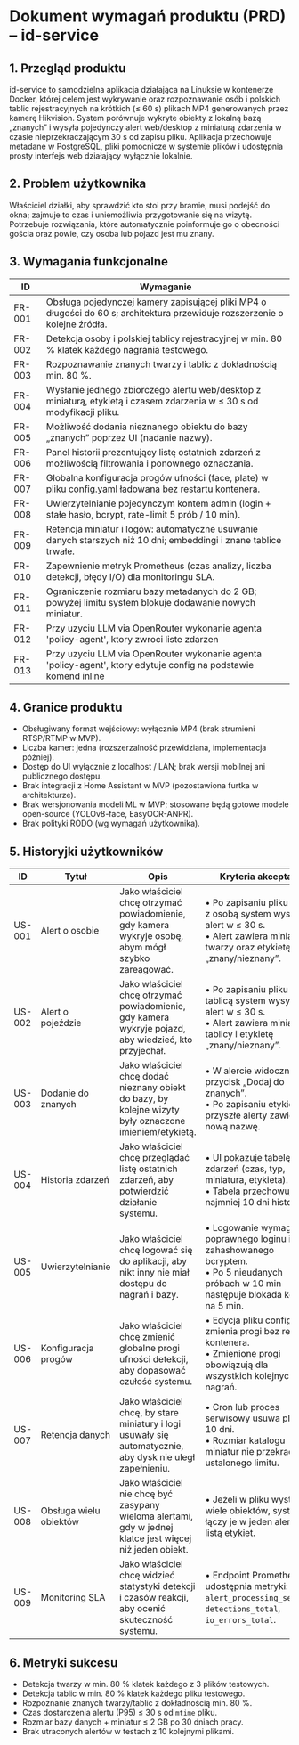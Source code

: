# Dokument wymagań produktu (PRD) – id-service

## 1. Przegląd produktu
id-service to samodzielna aplikacja działająca na Linuksie w kontenerze Docker, której celem jest wykrywanie oraz rozpoznawanie osób i polskich tablic rejestracyjnych na krótkich (≤ 60 s) plikach MP4 generowanych przez kamerę Hikvision. System porównuje wykryte obiekty z lokalną bazą „znanych” i wysyła pojedynczy alert web/desktop z miniaturą zdarzenia w czasie nieprzekraczającym 30 s od zapisu pliku. Aplikacja przechowuje metadane w PostgreSQL, pliki pomocnicze w systemie plików i udostępnia prosty interfejs web działający wyłącznie lokalnie.

## 2. Problem użytkownika
Właściciel działki, aby sprawdzić kto stoi przy bramie, musi podejść do okna; zajmuje to czas i uniemożliwia przygotowanie się na wizytę. Potrzebuje rozwiązania, które automatycznie poinformuje go o obecności gościa oraz powie, czy osoba lub pojazd jest mu znany.

## 3. Wymagania funkcjonalne
| ID | Wymaganie |
|----|-----------|
| FR-001 | Obsługa pojedynczej kamery zapisującej pliki MP4 o długości do 60 s; architektura przewiduje rozszerzenie o kolejne źródła. |
| FR-002 | Detekcja osoby i polskiej tablicy rejestracyjnej w min. 80 % klatek każdego nagrania testowego. |
| FR-003 | Rozpoznawanie znanych twarzy i tablic z dokładnością min. 80 %. |
| FR-004 | Wysłanie jednego zbiorczego alertu web/desktop z miniaturą, etykietą i czasem zdarzenia w ≤ 30 s od modyfikacji pliku. |
| FR-005 | Możliwość dodania nieznanego obiektu do bazy „znanych” poprzez UI (nadanie nazwy). |
| FR-006 | Panel historii prezentujący listę ostatnich zdarzeń z możliwością filtrowania i ponownego oznaczania. |
| FR-007 | Globalna konfiguracja progów ufności (face, plate) w pliku config.yaml ładowana bez restartu kontenera. |
| FR-008 | Uwierzytelnianie pojedynczym kontem admin (login + stałe hasło, bcrypt, rate-limit 5 prób / 10 min). |
| FR-009 | Retencja miniatur i logów: automatyczne usuwanie danych starszych niż 10 dni; embeddingi i znane tablice trwałe. |
| FR-010 | Zapewnienie metryk Prometheus (czas analizy, liczba detekcji, błędy I/O) dla monitoringu SLA. |
| FR-011 | Ograniczenie rozmiaru bazy metadanych do 2 GB; powyżej limitu system blokuje dodawanie nowych miniatur. |
| FR-012 | Przy uzyciu LLM via OpenRouter wykonanie agenta 'policy-agent', ktory zwroci liste zdarzen |
| FR-013 | Przy uzyciu LLM via OpenRouter wykonanie agenta 'policy-agent', ktory edytuje config na podstawie komend inline |

## 4. Granice produktu
* Obsługiwany format wejściowy: wyłącznie MP4 (brak strumieni RTSP/RTMP w MVP).
* Liczba kamer: jedna (rozszerzalność przewidziana, implementacja później).
* Dostęp do UI wyłącznie z localhost / LAN; brak wersji mobilnej ani publicznego dostępu.
* Brak integracji z Home Assistant w MVP (pozostawiona furtka w architekturze).
* Brak wersjonowania modeli ML w MVP; stosowane będą gotowe modele open-source (YOLOv8-face, EasyOCR-ANPR).
* Brak polityki RODO (wg wymagań użytkownika).

## 5. Historyjki użytkowników

| ID | Tytuł | Opis | Kryteria akceptacji |
|----|-------|------|---------------------|
| US-001 | Alert o osobie | Jako właściciel chcę otrzymać powiadomienie, gdy kamera wykryje osobę, abym mógł szybko zareagować. | • Po zapisaniu pliku MP4 z osobą system wysyła alert w ≤ 30 s.<br>• Alert zawiera miniaturę twarzy oraz etykietę „znany/nieznany”. |
| US-002 | Alert o pojeździe | Jako właściciel chcę otrzymać powiadomienie, gdy kamera wykryje pojazd, aby wiedzieć, kto przyjechał. | • Po zapisaniu pliku z tablicą system wysyła alert w ≤ 30 s.<br>• Alert zawiera miniaturę tablicy i etykietę „znany/nieznany”. |
| US-003 | Dodanie do znanych | Jako właściciel chcę dodać nieznany obiekt do bazy, by kolejne wizyty były oznaczone imieniem/etykietą. | • W alercie widoczny przycisk „Dodaj do znanych”.<br>• Po zapisaniu etykiety przyszłe alerty zawierają nową nazwę. |
| US-004 | Historia zdarzeń | Jako właściciel chcę przeglądać listę ostatnich zdarzeń, aby potwierdzić działanie systemu. | • UI pokazuje tabelę zdarzeń (czas, typ, miniatura, etykieta).<br>• Tabela przechowuje co najmniej 10 dni historii. |
| US-005 | Uwierzytelnianie | Jako właściciel chcę logować się do aplikacji, aby nikt inny nie miał dostępu do nagrań i bazy. | • Logowanie wymaga poprawnego loginu i hasła zahashowanego bcryptem.<br>• Po 5 nieudanych próbach w 10 min następuje blokada konta na 5 min. |
| US-006 | Konfiguracja progów | Jako właściciel chcę zmienić globalne progi ufności detekcji, aby dopasować czułość systemu. | • Edycja pliku config.yaml zmienia progi bez restartu kontenera.<br>• Zmienione progi obowiązują dla wszystkich kolejnych nagrań. |
| US-007 | Retencja danych | Jako właściciel chcę, by stare miniatury i logi usuwały się automatycznie, aby dysk nie uległ zapełnieniu. | • Cron lub proces serwisowy usuwa pliki > 10 dni.<br>• Rozmiar katalogu miniatur nie przekracza ustalonego limitu. |
| US-008 | Obsługa wielu obiektów | Jako właściciel nie chcę być zasypany wieloma alertami, gdy w jednej klatce jest więcej niż jeden obiekt. | • Jeżeli w pliku występuje wiele obiektów, system łączy je w jeden alert z listą etykiet. |
| US-009 | Monitoring SLA | Jako właściciel chcę widzieć statystyki detekcji i czasów reakcji, aby ocenić skuteczność systemu. | • Endpoint Prometheus udostępnia metryki: `alert_processing_seconds`, `detections_total`, `io_errors_total`. |

## 6. Metryki sukcesu
* Detekcja twarzy w min. 80 % klatek każdego z 3 plików testowych.
* Detekcja tablic w min. 80 % klatek każdego pliku testowego.
* Rozpoznanie znanych twarzy/tablic z dokładnością min. 80 %.
* Czas dostarczenia alertu (P95) ≤ 30 s od `mtime` pliku.
* Rozmiar bazy danych + miniatur ≤ 2 GB po 30 dniach pracy.
* Brak utraconych alertów w testach z 10 kolejnymi plikami.

